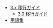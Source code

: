 - [3.x 移行ガイド](https://book.cakephp.org/3.0/ja/appendices/3-x-migration-guide.html)
  - [3.0 移行ガイド](https://book.cakephp.org/3.0/ja/appendices/3-0-migration-guide.html)
- [用語集](https://book.cakephp.org/3.0/ja/appendices/glossary.html)
